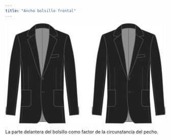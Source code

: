 ```yaml
---
title: "Ancho bolsillo frontal"
---
```


![Ancho bolsillo frontal](frontpocketwidth.svg)

La parte delantera del bolsillo como factor de la circunstancia del pecho.




